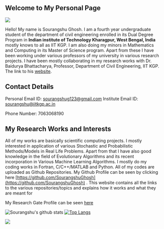 


## Welcome to My Personal Page

   


![](https://raw.githubusercontent.com/SourangshuGhosh/SourangshuGhosh.github.io/master/Pictures/me%20(1).jpg)

Hello! My name is Sourangshu Ghosh. I am a fourth year undergraduate student of the department of civil engineering enrolled in its Dual Degree Program in **Indian institute of Technology Kharagpur, West Bengal, India** mostly knows to all as IIT KGP. I am also doing my minors in Mathematics and Computing in its Master of Science program. Apart from these I have been working under various professors of my university in various research projects. I have been mostly collaborating in my research works with Dr. Baidurya Bhattacharya, Professor, Department of Civil Engineering, IIT KGP. The link to his [website](http://www.facweb.iitkgp.ac.in/~baidurya/).

## **Contact Details**

Personal Email ID: [sourangshug123@gmail.com](mailto:sourangshug123@gmail.com) Institute Email ID: [sourangshu@iitkgp.ac.in](mailto:sourangshu@iitkgp.ac.in)

Phone Number: 7063068190

## **My Research Works and Interests**

All of my works are basically scientific computing projects. I mostly interested in application of various Stochastic and Probabilistic Methods/Models in Real Life Problems. Apart from that I have also good knowledge in the field of Evolutionary Algorithms and its recent incorporation in Various Machine Learning Algorithms. I mostly do my coding works in Fortran, C/C++/MATLAB and Python. All of my codes are uploaded as Github Repositories. My Github Profile can be seen by clicking here [https://github.com/SourangshuGhosh](https://github.com/SourangshuGhosh) . This website contains all the links to the various repositories/topics and explains how it works and what they are meant for

My Research Gate Profile can be seen [here](https://www.researchgate.net/profile/Sourangshu_Ghosh)

![Sourangshu's github stats](https://github-readme-stats.vercel.app/api?username=SourangshuGhosh&show_icons=true&count_private=true&theme=radical)
[![Top Langs](https://github-readme-stats.vercel.app/api/top-langs/?username=SourangshuGhosh&count_private=true&layout=compact&theme=radical)](https://github.com/anuraghazra/github-readme-stats)

![](https://komarev.com/ghpvc/?username=SourangshuGhosh)
